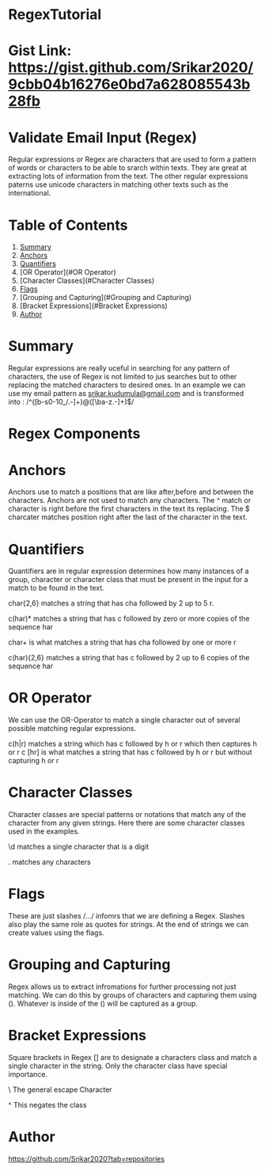 # RegexTutorial

# Gist Link: https://gist.github.com/Srikar2020/9cbb04b16276e0bd7a628085543b28fb

# Validate Email Input (Regex)
 
Regular expressions or Regex are characters that are used to form a pattern of words or characters to be able to srarch within texts. They are great at extracting lots of information from the text. The other regular expressions paterns use unicode characters in matching other texts such as the international. 

# Table of Contents
1. [Summary](#Summary)
2. [Anchors](#Anchors)
3. [Quantifiers](#Quantifiers)
4. [OR Operator](#OR Operator)
5. [Character Classes](#Character Classes)
6. [Flags](#Flags)
7. [Grouping and Capturing](#Grouping and Capturing)
8. [Bracket Expressions](#Bracket Expressions)
9. [Author](#Author)

# Summary 

Regular expressions are really uceful in searching for any pattern of characters, the use of Regex is not limited to jus searches but to other replacing the matched characters to desired ones. In an example we can use my email pattern as srikar.kudumula@gmail.com  and is transformed into : 
/^([b-s0-10_/.-]+)@([\ba-z\.-]+)$/

# Regex Components 

# Anchors 

Anchors use to match a positions that are like after,before and between the characters. Anchors are not used to match any characters. 
The ^ match or character is right before the first characters in the text its replacing. The $ charcater matches position right after the last of the character in the text. 

# Quantifiers 

Quantifiers are in regular expression determines how many instances of a group, character or character class that must be present in the input for a match to be found in the text.

char{2,6} matches a string that has cha followed by 2 up to 5 r.

c(har)* matches a string that has c followed by zero or more copies of the sequence har

char+ is what matches a string that has cha followed by one or more r

c(har){2,6} matches a string that has c followed by 2 up to 6 copies of the sequence har

# OR Operator
We can use the OR-Operator to match a single character out of several possible matching regular expressions. 

c(h|r) matches a string which has c followed by h or r which then captures h or r
c [hr] is what matches a string that has c followed by h or r but without capturing h or r

# Character Classes 
Character classes are special patterns or notations that match any of the character from any given strings. Here there are some character classes used in the examples. 

\d matches a single character that is a digit

. matches any characters 


# Flags 
These are just slashes /.../ infomrs that we are defining a Regex. Slashes also play the same role as quotes for strings. At the end of strings we can create values using the flags.

# Grouping and Capturing 
Regex allows us to extract infromations for further processing not just matching. We can do this by groups of characters and capturing them using (). Whatever is inside of the () will be captured as a group. 


# Bracket Expressions 

Square brackets in Regex [] are to designate a characters class and match a single character in the string. Only the character class have special importance. 

\ The general escape Character 

^ This negates the class

# Author

https://github.com/Srikar2020?tab=repositories
